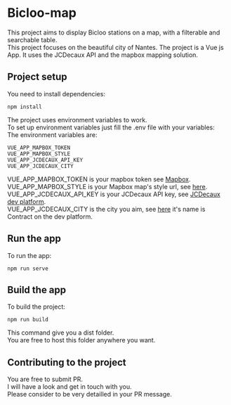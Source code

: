 
# Bicloo-map
This project aims to display Bicloo stations on a map, with a filterable and searchable table.  
This project focuses on the beautiful city of Nantes.
The project is a Vue js App.
It uses the JCDecaux API and the mapbox mapping solution.

## Project setup
You need to install dependencies:

```
npm install
```

The project uses environment variables to work.  
To set up environment variables just fill the .env file with your variables:  
The environment variables are:
```
VUE_APP_MAPBOX_TOKEN
VUE_APP_MAPBOX_STYLE
VUE_APP_JCDECAUX_API_KEY
VUE_APP_JCDECAUX_CITY
```


VUE_APP_MAPBOX_TOKEN is your mapbox token see [Mapbox](https://www.mapbox.com/).  
VUE_APP_MAPBOX_STYLE is your Mapbox map's style url, see [here](https://docs.mapbox.com/mapbox-gl-js/style-spec/).  
VUE_APP_JCDECAUX_API_KEY is your JCDecaux API key, see [JCDecaux dev platform](https://developer.jcdecaux.com/#/opendata/vls?page=getstarted).  
VUE_APP_JCDECAUX_CITY is the city you aim, see [here](https://developer.jcdecaux.com/#/opendata/vls?page=static) it's name is Contract on the dev platform.

## Run the app

To run the app:  
```
npm run serve
```

## Build the app
To build the project:
```
npm run build
```

This command give you a dist folder.  
You are free to host this folder anywhere you want.

## Contributing to the project
You are free to submit PR.  
I will have a look and get in touch with you.  
Please consider to be very detailled in your PR message.  



  


